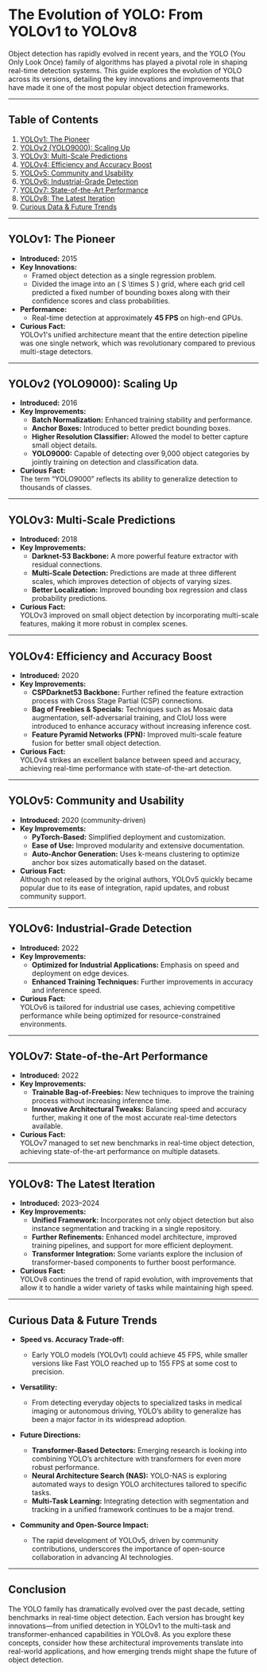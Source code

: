 # The Evolution of YOLO: From YOLOv1 to YOLOv8

Object detection has rapidly evolved in recent years, and the YOLO (You Only Look Once) family of algorithms has played a pivotal role in shaping real-time detection systems. This guide explores the evolution of YOLO across its versions, detailing the key innovations and improvements that have made it one of the most popular object detection frameworks.

---

## Table of Contents

1. [YOLOv1: The Pioneer](#yolov1)
2. [YOLOv2 (YOLO9000): Scaling Up](#yolov2)
3. [YOLOv3: Multi-Scale Predictions](#yolov3)
4. [YOLOv4: Efficiency and Accuracy Boost](#yolov4)
5. [YOLOv5: Community and Usability](#yolov5)
6. [YOLOv6: Industrial-Grade Detection](#yolov6)
7. [YOLOv7: State-of-the-Art Performance](#yolov7)
8. [YOLOv8: The Latest Iteration](#yolov8)
9. [Curious Data & Future Trends](#curious)

---

## YOLOv1: The Pioneer  
<a name="yolov1"></a>

- **Introduced:** 2015  
- **Key Innovations:**
  - Framed object detection as a single regression problem.
  - Divided the image into an \( S \times S \) grid, where each grid cell predicted a fixed number of bounding boxes along with their confidence scores and class probabilities.
- **Performance:**
  - Real-time detection at approximately **45 FPS** on high-end GPUs.
- **Curious Fact:**  
  YOLOv1's unified architecture meant that the entire detection pipeline was one single network, which was revolutionary compared to previous multi-stage detectors.

---

## YOLOv2 (YOLO9000): Scaling Up  
<a name="yolov2"></a>

- **Introduced:** 2016  
- **Key Improvements:**
  - **Batch Normalization:** Enhanced training stability and performance.
  - **Anchor Boxes:** Introduced to better predict bounding boxes.
  - **Higher Resolution Classifier:** Allowed the model to better capture small object details.
  - **YOLO9000:** Capable of detecting over 9,000 object categories by jointly training on detection and classification data.
- **Curious Fact:**  
  The term “YOLO9000” reflects its ability to generalize detection to thousands of classes.

---

## YOLOv3: Multi-Scale Predictions  
<a name="yolov3"></a>

- **Introduced:** 2018  
- **Key Improvements:**
  - **Darknet-53 Backbone:** A more powerful feature extractor with residual connections.
  - **Multi-Scale Detection:** Predictions are made at three different scales, which improves detection of objects of varying sizes.
  - **Better Localization:** Improved bounding box regression and class probability predictions.
- **Curious Fact:**  
  YOLOv3 improved on small object detection by incorporating multi-scale features, making it more robust in complex scenes.

---

## YOLOv4: Efficiency and Accuracy Boost  
<a name="yolov4"></a>

- **Introduced:** 2020  
- **Key Improvements:**
  - **CSPDarknet53 Backbone:** Further refined the feature extraction process with Cross Stage Partial (CSP) connections.
  - **Bag of Freebies & Specials:** Techniques such as Mosaic data augmentation, self-adversarial training, and CIoU loss were introduced to enhance accuracy without increasing inference cost.
  - **Feature Pyramid Networks (FPN):** Improved multi-scale feature fusion for better small object detection.
- **Curious Fact:**  
  YOLOv4 strikes an excellent balance between speed and accuracy, achieving real-time performance with state-of-the-art detection.

---

## YOLOv5: Community and Usability  
<a name="yolov5"></a>

- **Introduced:** 2020 (community-driven)  
- **Key Improvements:**
  - **PyTorch-Based:** Simplified deployment and customization.
  - **Ease of Use:** Improved modularity and extensive documentation.
  - **Auto-Anchor Generation:** Uses k-means clustering to optimize anchor box sizes automatically based on the dataset.
- **Curious Fact:**  
  Although not released by the original authors, YOLOv5 quickly became popular due to its ease of integration, rapid updates, and robust community support.

---

## YOLOv6: Industrial-Grade Detection  
<a name="yolov6"></a>

- **Introduced:** 2022  
- **Key Improvements:**
  - **Optimized for Industrial Applications:** Emphasis on speed and deployment on edge devices.
  - **Enhanced Training Techniques:** Further improvements in accuracy and inference speed.
- **Curious Fact:**  
  YOLOv6 is tailored for industrial use cases, achieving competitive performance while being optimized for resource-constrained environments.

---

## YOLOv7: State-of-the-Art Performance  
<a name="yolov7"></a>

- **Introduced:** 2022  
- **Key Improvements:**
  - **Trainable Bag-of-Freebies:** New techniques to improve the training process without increasing inference time.
  - **Innovative Architectural Tweaks:** Balancing speed and accuracy further, making it one of the most accurate real-time detectors available.
- **Curious Fact:**  
  YOLOv7 managed to set new benchmarks in real-time object detection, achieving state-of-the-art performance on multiple datasets.

---

## YOLOv8: The Latest Iteration  
<a name="yolov8"></a>

- **Introduced:** 2023–2024  
- **Key Improvements:**
  - **Unified Framework:** Incorporates not only object detection but also instance segmentation and tracking in a single repository.
  - **Further Refinements:** Enhanced model architecture, improved training pipelines, and support for more efficient deployment.
  - **Transformer Integration:** Some variants explore the inclusion of transformer-based components to further boost performance.
- **Curious Fact:**  
  YOLOv8 continues the trend of rapid evolution, with improvements that allow it to handle a wider variety of tasks while maintaining high speed.

---

## Curious Data & Future Trends  
<a name="curious"></a>

- **Speed vs. Accuracy Trade-off:**  
  - Early YOLO models (YOLOv1) could achieve 45 FPS, while smaller versions like Fast YOLO reached up to 155 FPS at some cost to precision.
  
- **Versatility:**  
  - From detecting everyday objects to specialized tasks in medical imaging or autonomous driving, YOLO’s ability to generalize has been a major factor in its widespread adoption.
  
- **Future Directions:**  
  - **Transformer-Based Detectors:** Emerging research is looking into combining YOLO’s architecture with transformers for even more robust performance.
  - **Neural Architecture Search (NAS):** YOLO-NAS is exploring automated ways to design YOLO architectures tailored to specific tasks.
  - **Multi-Task Learning:** Integrating detection with segmentation and tracking in a unified framework continues to be a major trend.

- **Community and Open-Source Impact:**  
  - The rapid development of YOLOv5, driven by community contributions, underscores the importance of open-source collaboration in advancing AI technologies.

---

## Conclusion

The YOLO family has dramatically evolved over the past decade, setting benchmarks in real-time object detection. Each version has brought key innovations—from unified detection in YOLOv1 to the multi-task and transformer-enhanced capabilities in YOLOv8. As you explore these concepts, consider how these architectural improvements translate into real-world applications, and how emerging trends might shape the future of object detection.
